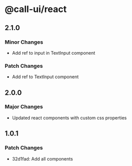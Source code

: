 # @call-ui/react

## 2.1.0

### Minor Changes

- Add ref to input in TextInput component

### Patch Changes

- Add ref to TextInput component

## 2.0.0

### Major Changes

- Updated react components with custom css properties

## 1.0.1

### Patch Changes

- 32d1fad: Add all components
